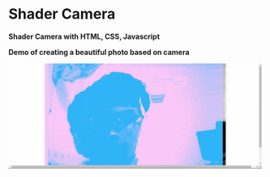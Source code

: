 # Shader Camera

**Shader Camera with HTML, CSS, Javascript**

**Demo of creating a beautiful photo based on camera**

![Demo of creating a beautiful photo based on camera](./images/shader-camera.gif)
